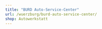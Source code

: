 ```yaml
---
title: "BURD Auto-Service-Center"
url: /wuerzburg/burd-auto-service-center/
shop: Autowerkstatt
---
```

